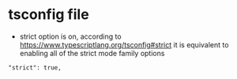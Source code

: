 # tsconfig file

-   strict option is on, according to https://www.typescriptlang.org/tsconfig#strict it is equivalent to enabling all of the strict mode family options

```
"strict": true,
```
